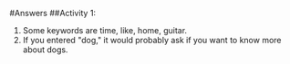#Answers
##Activity 1:
1. Some keywords are time, like, home, guitar.
2. If you entered "dog," it would probably ask if you want to know more about dogs.